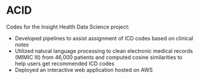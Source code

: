 # ACID
Codes for the Insight Health Data Science project:
- Developed  pipelines  to  assist  assignment  of  ICD  codes  based  on  clinical  notes
- Utilized  natural  language  processing  to  clean  electronic  medical  records  (MIMIC  III)  from  46,000  patients  and  computed  cosine  similarities  to  help  users  get  recommended  ICD  codes   
- Deployed  an  interactive  web  application  hosted  on  AWS  
